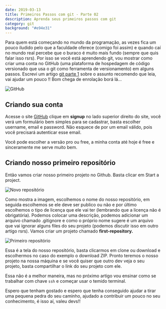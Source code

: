 ```yaml
---
date: 2019-03-13
title: Primeiros Passos com git - Parte 02
description: Aprenda seus primeiros passos com git
category: git
background: "#e94e31"
---
```


Para quem está começando no mundo da programação, as vezes fica um pouco iludido pelo que a faculdade oferece (comigo foi assim) e quando caí no mundo real percebe que o buraco é muito mais fundo (sempre que quis falar isso rsrs). Por isso se você está aprendendo git, vou mostrar como criar uma conta no GitHub (uma plataforma de hospedagem de código versionado que usa o git como ferramenta de versionamento) em alguns passos. Escrevi um artigo [git parte 1](https://mayconbalves.com.br/primeiros-passos-com-git-parte01/) sobre o assunto recomendo que leia, vai ajudar um pouco !! Bom chega de enrolação borá lá…

![GitHub](/assets/img/github.jpeg)

## Criando sua conta

Acesse o site [GitHub](https://github.com/) clique em **signup** no lado superior direito do site, você verá um formulário bem simples para se cadastrar, basta escolher username, email e password. Não esquece de por um email válido,
pois você precisará autenticar esse email.

Você pode escolher a versão pro ou free, a minha conta até hoje é free e sinceramente me serve muito bem.

## Criando nosso primeiro repositório

Então vamos criar nosso primeiro projeto no Github. Basta clicar em Start a project.

![Novo repositório](/assets/img/new_repository.png)

Como mostra a imagem, escolhemos o nome do nosso repositório, em seguida escolhemos se ele deve ser publico ou não e por último escolhemos o tipo de licença que ele vai ter (lembrando que a licença não é obrigatória). Podemos colocar uma descrição, podemos adicionar um arquivo chamado .gitignore e como o próprio nome sugere é um arquivo que vai ignorar alguns files do seu projeto (podemos discutir isso em outro artigo rsrs). Vamos criar um projeto chamado **first-repository.**

![Primeiro repositório](/assets/img/first_repository.png)

Essa é a tela do nosso repositório, basta clicarmos em clone ou download e escolhermos no caso do exemplo o download ZIP. Pronto teremos o nosso projeto na nossa máquina e se você quiser que outro dev veja o seu projeto, basta compartilhar o link do seu projeto com ele.

Essa não é a melhor maneira, mas no próximo artigo vou ensinar como se trabalhar com chave `ssh` e começar usar o temido terminal.

Espero que tenham gostado e espero que tenha conseguido ajudar a tirar uma pequena pedra do seu caminho, ajudado a contribuir um pouco no seu conhecimento, é isso aí, valeu devs!!
